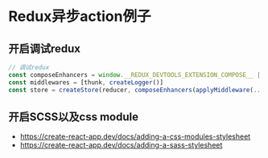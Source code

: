 # Redux异步action例子

## 开启调试redux

```js
// 调试redux
const composeEnhancers = window.__REDUX_DEVTOOLS_EXTENSION_COMPOSE__ || compose;
const middlewares = [thunk, createLogger()]
const store = createStore(reducer, composeEnhancers(applyMiddleware(...middlewares)))
```

## 开启SCSS以及css module

- https://create-react-app.dev/docs/adding-a-css-modules-stylesheet
- https://create-react-app.dev/docs/adding-a-sass-stylesheet